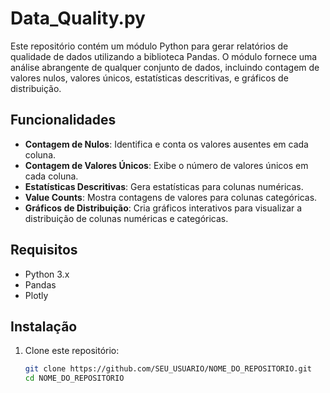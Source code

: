 # Data_Quality.py

Este repositório contém um módulo Python para gerar relatórios de qualidade de dados utilizando a biblioteca Pandas. O módulo fornece uma análise abrangente de qualquer conjunto de dados, incluindo contagem de valores nulos, valores únicos, estatísticas descritivas, e gráficos de distribuição.

## Funcionalidades

- **Contagem de Nulos**: Identifica e conta os valores ausentes em cada coluna.
- **Contagem de Valores Únicos**: Exibe o número de valores únicos em cada coluna.
- **Estatísticas Descritivas**: Gera estatísticas para colunas numéricas.
- **Value Counts**: Mostra contagens de valores para colunas categóricas.
- **Gráficos de Distribuição**: Cria gráficos interativos para visualizar a distribuição de colunas numéricas e categóricas.

## Requisitos

- Python 3.x
- Pandas
- Plotly

## Instalação

1. Clone este repositório:
   ```bash
   git clone https://github.com/SEU_USUARIO/NOME_DO_REPOSITORIO.git
   cd NOME_DO_REPOSITORIO
